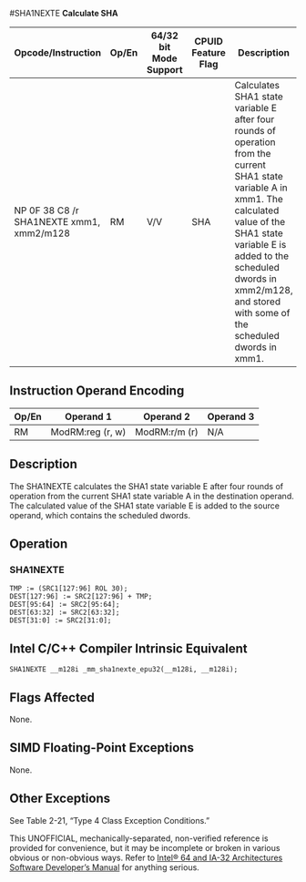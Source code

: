 #SHA1NEXTE
**Calculate SHA**

| Opcode/Instruction                       | Op/En | 64/32 bit Mode Support | CPUID Feature Flag | Description                                                                                                                                                                                                                                                            |
| ---------------------------------------- | ----- | ---------------------- | ------------------ | ---------------------------------------------------------------------------------------------------------------------------------------------------------------------------------------------------------------------------------------------------------------------- |
| NP 0F 38 C8 /r SHA1NEXTE xmm1, xmm2/m128 | RM    | V/V                    | SHA                | Calculates SHA1 state variable E after four rounds of operation from the current SHA1 state variable A in xmm1. The calculated value of the SHA1 state variable E is added to the scheduled dwords in xmm2/m128, and stored with some of the scheduled dwords in xmm1. |

## Instruction Operand Encoding

| Op/En | Operand 1        | Operand 2     | Operand 3 |
| ----- | ---------------- | ------------- | --------- |
| RM    | ModRM:reg (r, w) | ModRM:r/m (r) | N/A       |

## Description

The SHA1NEXTE calculates the SHA1 state variable E after four rounds of operation from the current SHA1 state variable A in the destination operand. The calculated value of the SHA1 state variable E is added to the source operand, which contains the scheduled dwords.

## Operation

### SHA1NEXTE

```
TMP := (SRC1[127:96] ROL 30);
DEST[127:96] := SRC2[127:96] + TMP;
DEST[95:64] := SRC2[95:64];
DEST[63:32] := SRC2[63:32];
DEST[31:0] := SRC2[31:0];

```

## Intel C/C++ Compiler Intrinsic Equivalent

```
SHA1NEXTE __m128i _mm_sha1nexte_epu32(__m128i, __m128i);

```

## Flags Affected

None.

## SIMD Floating-Point Exceptions

None.

## Other Exceptions

See Table 2-21, “Type 4 Class Exception Conditions.”

This UNOFFICIAL, mechanically-separated, non-verified reference is provided for convenience, but it may be
incomplete or broken in various obvious or non-obvious
ways. Refer to [Intel® 64 and IA-32 Architectures Software Developer’s Manual](https://software.intel.com/en-us/download/intel-64-and-ia-32-architectures-sdm-combined-volumes-1-2a-2b-2c-2d-3a-3b-3c-3d-and-4) for anything serious.

